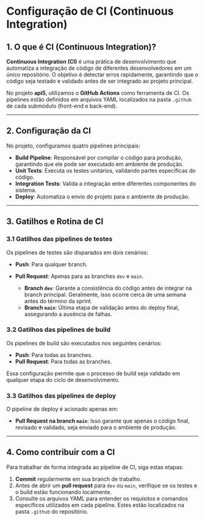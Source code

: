 # Configuração de CI (Continuous Integration)

## 1. O que é CI (Continuous Integration)?
**Continuous Integration (CI)** é uma prática de desenvolvimento que automatiza a integração de código de diferentes desenvolvedores em um único repositório. O objetivo é detectar erros rapidamente, garantindo que o código seja testado e validado antes de ser integrado ao projeto principal.

No projeto **api5**, utilizamos o **GitHub Actions** como ferramenta de CI. Os pipelines estão definidos em arquivos YAML localizados na pasta `.github` de cada submódulo (front-end e back-end).

---

## 2. Configuração da CI
No projeto, configuramos quatro pipelines principais:

- **Build Pipeline**: Responsável por compilar o código para produção, garantindo que ele pode ser executado em ambiente de produção.
- **Unit Tests**: Executa os testes unitários, validando partes específicas do código.
- **Integration Tests**: Valida a integração entre diferentes componentes do sistema.
- **Deploy**: Automatiza o envio do projeto para o ambiente de produção.

---

## 3. Gatilhos e Rotina de CI

### 3.1 Gatilhos das pipelines de testes
Os pipelines de testes são disparados em dois cenários:

- **Push**: Para qualquer branch.
- **Pull Request**: Apenas para as branches `dev` e `main`.

  - **Branch `dev`**: Garante a consistência do código antes de integrar na branch principal. Geralmente, isso ocorre cerca de uma semana antes do término da sprint.
  - **Branch `main`**: Última etapa de validação antes do deploy final, assegurando a ausência de falhas.

### 3.2 Gatilhos das pipelines de build
Os pipelines de build são executados nos seguintes cenários:

- **Push**: Para todas as branches.
- **Pull Request**: Para todas as branches.

Essa configuração permite que o processo de build seja validado em qualquer etapa do ciclo de desenvolvimento.

### 3.3 Gatilhos das pipelines de deploy
O pipeline de deploy é acionado apenas em:

- **Pull Request na branch `main`**: Isso garante que apenas o código final, revisado e validado, seja enviado para o ambiente de produção.

---

## 4. Como contribuir com a CI
Para trabalhar de forma integrada ao pipeline de CI, siga estas etapas:

1. **Commit** regularmente em sua branch de trabalho.
2. Antes de abrir um **pull request** para `dev` ou `main`, verifique se os testes e o build estão funcionando localmente.
3. Consulte os arquivos YAML para entender os requisitos e comandos específicos utilizados em cada pipeline. Estes estão localizados na pasta `.github` do repositório.
